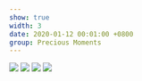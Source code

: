 ```yaml
---
show: true
width: 3
date: 2020-01-12 00:01:00 +0800
group: Precious Moments
---
```


<div>
  <img src="{{ 'assets/images/travel/IMG_56749.jpeg' | relative_url }}" class="img-fluid rounded-xl" >
  <img src="{{ 'assets/images/travel/IMG_5711.jpg' | relative_url }}" class="img-fluid rounded-xl" >
  <img src="{{ 'assets/images/travel/IMG_5842.jpg' | relative_url }}" class="img-fluid rounded-xl" >
  <img src="{{ 'assets/images/travel/IMG_62689.jpeg' | relative_url }}" class="img-fluid rounded-xl" >
</div>
